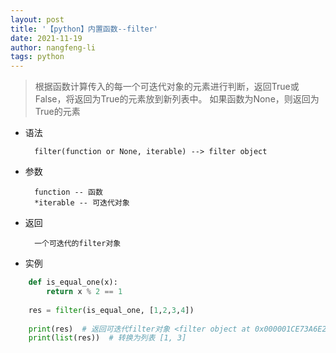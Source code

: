 ```yaml
---
layout: post 
title: '【python】内置函数--filter' 
date: 2021-11-19 
author: nangfeng-li 
tags: python
---
```


> 根据函数计算传入的每一个可迭代对象的元素进行判断，返回True或False，将返回为True的元素放到新列表中。
> 如果函数为None，则返回为True的元素

- 语法

        filter(function or None, iterable) --> filter object

- 参数

        function -- 函数
        *iterable -- 可迭代对象

- 返回

        一个可迭代的filter对象

- 实例

```python
    def is_equal_one(x):
        return x % 2 == 1
    
    res = filter(is_equal_one, [1,2,3,4])
    
    print(res)  # 返回可迭代filter对象 <filter object at 0x000001CE73A6E250>
    print(list(res))  # 转换为列表 [1, 3]
```
